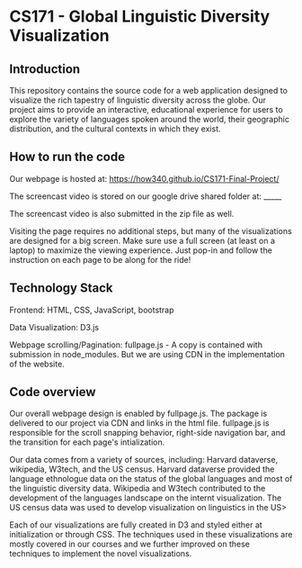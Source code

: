 # CS171 - Global Linguistic Diversity Visualization

## Introduction
This repository contains the source code for a web application designed to visualize the rich tapestry of linguistic diversity across the globe. Our project aims to provide an interactive, educational experience for users to explore the variety of languages spoken around the world, their geographic distribution, and the cultural contexts in which they exist.

## How to run the code

Our webpage is hosted at: https://how340.github.io/CS171-Final-Project/

The screencast video is stored on our google drive shared folder at: _____

The screencast video is also submitted in the zip file as well. 

Visiting the page requires no additional steps, but many of the visualizations are designed for a big screen. 
Make sure use a full screen (at least on a laptop) to maximize the viewing experience. 
Just pop-in and follow the instruction on each page to be along for the ride!

## Technology Stack
Frontend: HTML, CSS, JavaScript, bootstrap

Data Visualization: D3.js

Webpage scrolling/Pagination: fullpage.js - A copy is contained with submission in node_modules. But we are using CDN in the implementation of the website.  

## Code overview

Our overall webpage design is enabled by fullpage.js. The package is delivered to
our project via CDN and links in the html file. fullpage.js is responsible for the
scroll snapping behavior, right-side navigation bar, and the transition for each 
page's intialization. 

Our data comes from a variety of sources, including: Harvard dataverse, wikipedia, 
W3tech, and the US census. Harvard dataverse provided the language ethnologue data 
on the status of the global languages and most of the linguistic diversity data. 
Wikipedia and W3tech contributed to the development of the languages landscape on 
the internt visualization. The US census data was used to develop visualization 
on linguistics in the US> 

Each of our visualizations are fully created in D3 and styled either at initialization or through CSS. The techniques used in these visualizations are
mostly covered in our courses and we further improved on these techniques to implement the novel visualizations. 

